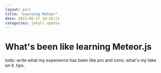 ```yaml
---
layout: post
title: "Learning Meteor" 
date: 2015-06-17 10:16:21
categories: jekyll update
---
```


# What's been like learning Meteor.js

todo: write what my experience has been like
pro and cons.
what's my take on it. 
tips.
